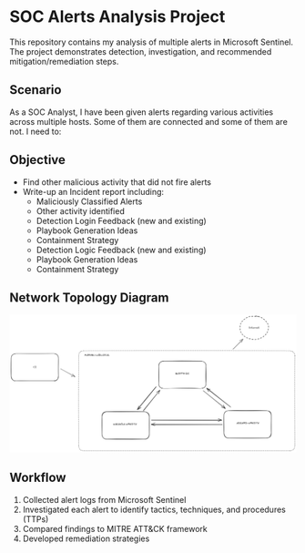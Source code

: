 # SOC Alerts Analysis Project
This repository contains my analysis of multiple alerts in Microsoft Sentinel. The project demonstrates detection, investigation, and recommended mitigation/remediation steps.

## Scenario
As a SOC Analyst, I have been given alerts regarding various activities across multiple hosts. Some of them are connected and some of them are not. I need to:

## Objective
 
- Find other malicious activity that did not fire alerts
- Write-up an Incident report including:
    - Maliciously Classified Alerts
    - Other activity identified
    - Detection Login Feedback (new and existing)
    - Playbook Generation Ideas
    - Containment Strategy
    - Detection Logic Feedback (new and existing)
    - Playbook Generation Ideas
    - Containment Strategy

## Network Topology Diagram

![Ask me for a copy! :)](Topology.png)

## Workflow
1. Collected alert logs from Microsoft Sentinel
2. Investigated each alert to identify tactics, techniques, and procedures (TTPs)
3. Compared findings to MITRE ATT&CK framework
4. Developed remediation strategies





